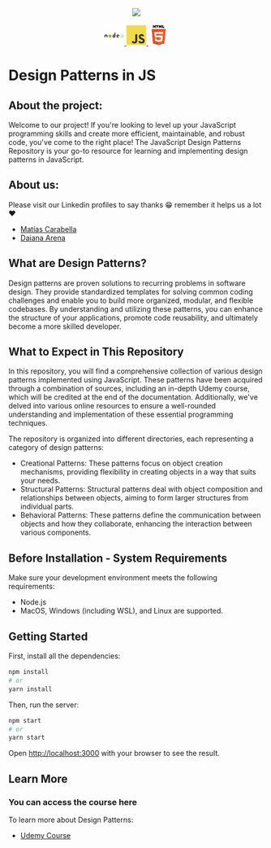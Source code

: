 <p align="center"><img src="https://i.imgur.com/I6raoKM.png" width="400"></p>
<p align="center"> <a href="https://nodejs.org" target="_blank" rel="noreferrer"> <img src="https://raw.githubusercontent.com/devicons/devicon/master/icons/nodejs/nodejs-original-wordmark.svg" alt="nodejs" width="40" height="40"/> </a> <a href="https://developer.mozilla.org/en-US/docs/Web/JavaScript" target="_blank" rel="noreferrer"> <img src="https://raw.githubusercontent.com/devicons/devicon/master/icons/javascript/javascript-original.svg" alt="javascript" width="40" height="40"/> </a>   
 <a href="https://www.w3.org/html/" target="_blank" rel="noreferrer"> <img src="https://raw.githubusercontent.com/devicons/devicon/master/icons/html5/html5-original-wordmark.svg" alt="html5" width="40" height="40"/> </a> </p>

# Design Patterns in JS

## About the project:

Welcome to our project! If you're looking to level up your JavaScript programming skills and create more efficient, maintainable, and robust code, you've come to the right place! The JavaScript Design Patterns Repository is your go-to resource for learning and implementing design patterns in JavaScript.


## About us:

Please visit our Linkedin profiles to say thanks :grin: remember it helps us a lot ♥
- [Matías Carabella](https://www.linkedin.com/in/matiascarabella/)
- [Daiana Arena](https://www.linkedin.com/in/arenadaiana/)

## What are Design Patterns?
Design patterns are proven solutions to recurring problems in software design. They provide standardized templates for solving common coding challenges and enable you to build more organized, modular, and flexible codebases. By understanding and utilizing these patterns, you can enhance the structure of your applications, promote code reusability, and ultimately become a more skilled developer.

## What to Expect in This Repository
In this repository, you will find a comprehensive collection of various design patterns implemented using JavaScript. These patterns have been acquired through a combination of sources, including an in-depth Udemy course, which will be credited at the end of the documentation. Additionally, we've delved into various online resources to ensure a well-rounded understanding and implementation of these essential programming techniques.

The repository is organized into different directories, each representing a category of design patterns:

- Creational Patterns: These patterns focus on object creation mechanisms, providing flexibility in creating objects in a way that suits your needs.
- Structural Patterns: Structural patterns deal with object composition and relationships between objects, aiming to form larger structures from individual parts.
- Behavioral Patterns: These patterns define the communication between objects and how they collaborate, enhancing the interaction between various components.

## Before Installation - System Requirements

Make sure your development environment meets the following requirements:

 - Node.js
 - MacOS, Windows (including WSL), and Linux are supported.


## Getting Started

First, install all the  dependencies:

```bash
npm install
# or
yarn install
```


Then, run the server:

```bash
npm start
# or
yarn start
```

Open [http://localhost:3000](http://localhost:3000) with your browser to see the result.

## Learn More

### You can access the course here

To learn more about Design Patterns:

- [Udemy Course](https://www.udemy.com/course/patrones-de-diseno-en-javascript-y-typescript/) 







